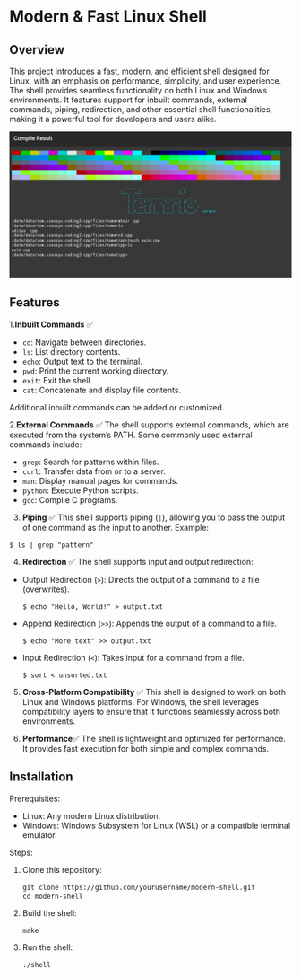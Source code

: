 Modern & Fast Linux Shell
=========================

Overview
--------
This project introduces a fast, modern, and efficient shell designed for Linux, with an emphasis on performance, simplicity, and user experience. The shell provides seamless functionality on both Linux and Windows environments. It features support for inbuilt commands, external commands, piping, redirection, and other essential shell functionalities, making it a powerful tool for developers and users alike.


![Shell Screenshot](assets/screenshot2.png)


Features
--------

1.**Inbuilt Commands** ✅
- `cd`: Navigate between directories.
- `ls`: List directory contents.
- `echo`: Output text to the terminal.
- `pwd`: Print the current working directory.
- `exit`: Exit the shell.
- `cat`: Concatenate and display file contents.

Additional inbuilt commands can be added or customized.

2.**External Commands** ✅
The shell supports external commands, which are executed from the system’s PATH. Some commonly used external commands include:
- `grep`: Search for patterns within files.
- `curl`: Transfer data from or to a server.
- `man`: Display manual pages for commands.
- `python`: Execute Python scripts.
- `gcc`: Compile C programs.

3. **Piping** ✅
This shell supports piping (`|`), allowing you to pass the output of one command as the input to another. Example:
```
$ ls | grep "pattern"
```

4. **Redirection** ✅
The shell supports input and output redirection:
- Output Redirection (`>`): Directs the output of a command to a file (overwrites).
  ```
  $ echo "Hello, World!" > output.txt
  ```
- Append Redirection (`>>`): Appends the output of a command to a file.
  ```
  $ echo "More text" >> output.txt
  ```
- Input Redirection (`<`): Takes input for a command from a file.
  ```
  $ sort < unsorted.txt
  ```

5. **Cross-Platform Compatibility** ✅
This shell is designed to work on both Linux and Windows platforms. For Windows, the shell leverages compatibility layers to ensure that it functions seamlessly across both environments.

6. **Performance**✅
The shell is lightweight and optimized for performance. It provides fast execution for both simple and complex commands.

Installation
------------

Prerequisites:
- Linux: Any modern Linux distribution.
- Windows: Windows Subsystem for Linux (WSL) or a compatible terminal emulator.

Steps:
1. Clone this repository:
   ```
   git clone https://github.com/yourusername/modern-shell.git
   cd modern-shell
   ```
2. Build the shell:
   ```
   make
   ```
3. Run the shell:
   ```
   ./shell
   ```
